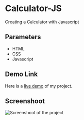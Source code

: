 # Calculator-JS
Creating a Calculator with Javascript

## Parameters
- HTML 
- CSS
- Javascript

## Demo Link
Here is a [live demo](https://elyd-codicedbocamenu.web.app/) of my project.

## Screenshoot
![Screenshoot of the project]([https://github.com/elydaniels/Calculator-JS/blob/e187d1c2db8c189129bdaf929cd42697364ec3b8/Screen%20Shot%202022-07-26%20at%205.41.47%20PM.png])

